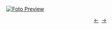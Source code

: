 [![Foto Preview](preview/n942.avif)](https://project-000-942.vercel.app/en/)

<div align="center" style="display: flex; justify-content: center;">
  <a  href="https://github.com/20essentials/project-000-941" target="_blank">&#8592;</a>
  &nbsp;&nbsp;
  <a  href="https://github.com/20essentials/project-000-943" target="_blank">&#8594;</a>
</div>

